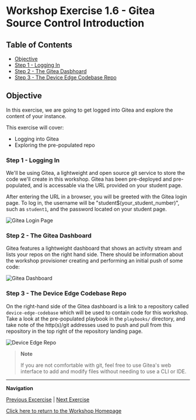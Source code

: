 # Workshop Exercise 1.6 - Gitea Source Control Introduction

## Table of Contents

* [Objective](#objective)
* [Step 1 - Logging In](#step-1---logging-in)
* [Step 2 - The Gitea Dasbhoard](#step-2---the-gitea-dashboard)
* [Step 3 - The Device Edge Codebase Repo](#step-3---the-device-edge-codebase-repo)

## Objective

In this exercise, we are going to get logged into Gitea and explore the content of your instance.

This exercise will cover:

* Logging into Gitea
* Exploring the pre-populated repo

### Step 1 - Logging In

We'll be using Gitea, a lightweight and open source git service to store the code we'll create in this workshop. Gitea has been pre-deployed and pre-populated, and is accessable via the URL provided on your student page.

After entering the URL in a browser, you will be greeted with the Gitea login page. To log in, the username will be "student$(your_student_number)", such as `student1`, and the password located on your student page.

![Gitea Login Page](../images/gitea-login.png)
 
### Step 2 - The Gitea Dashboard

Gitea features a lightweight dashboard that shows an activity stream and lists your repos on the right hand side. There should be information about the workshop provisioner creating and performing an initial push of some code:

![Gitea Dashboard](../images/gitea-dashboard.png)

### Step 3 - The Device Edge Codebase Repo

On the right-hand side of the Gitea dashboard is a link to a repository called `device-edge-codebase` which will be used to contain code for this workshop. Take a look at the pre-populated playbook in the `playbooks/` directory, and take note of the http(s)/git addresses used to push and pull from this repository in the top right of the repository landing page.

![Device Edge Repo](../images/repo.png)

> **Note**
>
> If you are not comfortable with git, feel free to use Gitea's web interface to add and modify files without needing to use a CLI or IDE.

---
**Navigation**

[Previous Excercise](../1.5-controller-intro/) | [Next Exercise](../1.7-coding-intro/)

[Click here to return to the Workshop Homepage](../README.md)
